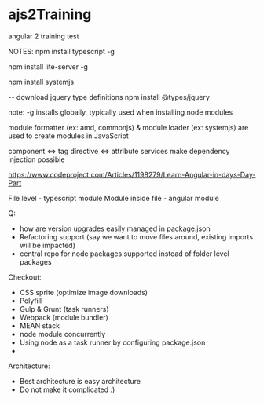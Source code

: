 # ajs2Training
angular 2 training
test

NOTES:
npm install typescript -g

npm install lite-server -g

npm install systemjs

-- download jquery type definitions
npm install @types/jquery



note: -g installs globally, typically used when installing node modules

module formatter (ex: amd, commonjs) & module loader (ex: systemjs) are used to create modules in JavaScript

component <=> tag
directive <=> attribute
services make dependency injection possible




https://www.codeproject.com/Articles/1198279/Learn-Angular-in-days-Day-Part

File level - typescript module
Module inside file - angular module



Q:
- how are version upgrades easily managed in package.json
- Refactoring support (say we want to move files around, existing imports will be impacted)
- central repo for node packages supported instead of folder level packages


Checkout:
- CSS sprite (optimize image downloads)
- Polyfill
- Gulp & Grunt (task runners)
- Webpack (module bundler)
- MEAN stack
- node module concurrently
- Using node as a task runner by configuring package.json
- 

Architecture:
- Best architecture is easy architecture
- Do not make it complicated :)

